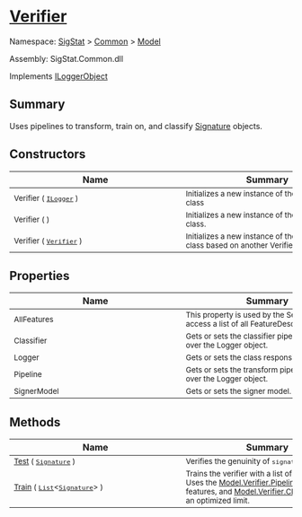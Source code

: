 # [Verifier](./Verifier.md)

Namespace: [SigStat]() > [Common](./../README.md) > [Model](./README.md)

Assembly: SigStat.Common.dll

Implements [ILoggerObject](./../ILoggerObject.md)

## Summary
Uses pipelines to transform, train on, and classify [Signature](https://github.com/hargitomi97/sigstat/blob/master/docs/md/SigStat/Common/Signature.md) objects.

## Constructors

| Name | Summary | 
| --- | --- | 
| <div style="width:290px"><sub>Verifier ( [`ILogger`](https://docs.microsoft.com/en-us/dotnet/api/Microsoft.Extensions.Logging.ILogger) )</sub></div>| <div style="width:290px"><sub>Initializes a new instance of the [Model.Verifier](https://github.com/hargitomi97/sigstat/blob/master/docs/md/SigStat/Common/Model/Verifier.md) class</sub></div>| <br>
| <div style="width:290px"><sub>Verifier (  )</sub></div>| <div style="width:290px"><sub>Initializes a new instance of the [Model.Verifier](https://github.com/hargitomi97/sigstat/blob/master/docs/md/SigStat/Common/Model/Verifier.md) class.</sub></div>| <br>
| <div style="width:290px"><sub>Verifier ( [`Verifier`](./Verifier.md) )</sub></div>| <div style="width:290px"><sub>Initializes a new instance of the [Model.Verifier](https://github.com/hargitomi97/sigstat/blob/master/docs/md/SigStat/Common/Model/Verifier.md) class based on another Verifier instance</sub></div>| <br>


## Properties

| Name | Summary | 
| --- | --- | 
| <div style="width:290px"><sub>AllFeatures</sub></div>| <div style="width:290px"><sub>This property is used by the Serializer to access a list of all FeatureDescriptors</sub></div>| <br>
| <div style="width:290px"><sub>Classifier</sub></div>| <div style="width:290px"><sub>Gets or sets the classifier pipeline. Hands over the Logger object.</sub></div>| <br>
| <div style="width:290px"><sub>Logger</sub></div>| <div style="width:290px"><sub>Gets or sets the class responsible for logging</sub></div>| <br>
| <div style="width:290px"><sub>Pipeline</sub></div>| <div style="width:290px"><sub>Gets or sets the transform pipeline. Hands over the Logger object.</sub></div>| <br>
| <div style="width:290px"><sub>SignerModel</sub></div>| <div style="width:290px"><sub>Gets or sets the signer model.</sub></div>| <br>


## Methods

| Name | Summary | 
| --- | --- | 
| <div style="width:290px"><sub>[Test](./Methods/Verifier-100664117.md) ( [`Signature`](./../Signature.md) )</sub></div>| <div style="width:290px"><sub>Verifies the genuinity of `signature`.</sub></div>| <br>
| <div style="width:290px"><sub>[Train](./Methods/Verifier-100664116.md) ( [`List`](https://docs.microsoft.com/en-us/dotnet/api/System.Collections.Generic.List-1)\<[`Signature`](./../Signature.md)> )</sub></div>| <div style="width:290px"><sub>Trains the verifier with a list of signatures. Uses the [Model.Verifier.Pipeline](https://github.com/hargitomi97/sigstat/blob/master/docs/md/SigStat/Common/Model/Verifier.md) to extract features,  and [Model.Verifier.Classifier](https://github.com/hargitomi97/sigstat/blob/master/docs/md/SigStat/Common/Model/Verifier.md) to find an optimized limit.</sub></div>| <br>


